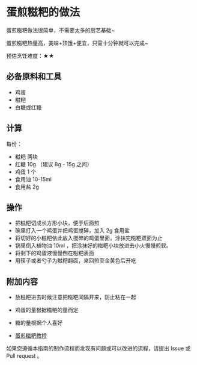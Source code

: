 # 蛋煎糍粑的做法

蛋煎糍粑做法很简单，不需要太多的厨艺基础~

蛋煎糍粑热量高，美味+顶饿+便宜，只需十分钟就可以完成~

预估烹饪难度：★★

## 必备原料和工具

- 鸡蛋
- 糍粑
- 白糖或红糖

## 计算

每份：

- 糍粑 两块
- 红糖 10g （建议 8g - 15g 之间）
- 鸡蛋 1 个
- 食用油 10-15ml
- 食用盐 2g

## 操作

- 把糍粑切成长方形小块，便于后面煎
- 碗里打入一个鸡蛋并把鸡蛋搅碎，加入 2g 食用盐
- 将切好的小糍粑依此放入搅碎的鸡蛋里面，涂抹完糍粑双面为止
- 锅里倒入植物油 10ml ，把涂抹好的糍粑小块放进去小火慢慢煎软。
- 将剩下的鸡蛋液慢慢倒在糍粑表面
- 用筷子或者勺子为糍粑翻面，来回煎至金黄色后开吃

## 附加内容

- 放糍粑进去时候注意把糍粑间隔开来，防止粘在一起
- 鸡蛋的量根据糍粑的量而定
- 糖的量根据个人喜好

- [蛋煎糍粑教程](https://www.dachu.co/recipe/378826)

如果您遵循本指南的制作流程而发现有问题或可以改进的流程，请提出 Issue 或 Pull request 。
